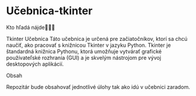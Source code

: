 # Učebnica-tkinter
Kto hľadá nájde🧐🧐🧐

Tkinter Učebnica
Táto učebnica je určená pre začiatočníkov, ktorí sa chcú naučiť, ako pracovať s knižnicou Tkinter v jazyku Python. Tkinter je štandardná knižnica Pythonu, ktorá umožňuje vytvárať grafické používateľské rozhrania (GUI) a je skvelým nástrojom pre vývoj desktopových aplikácií.

Obsah

Repozitár bude obsahovať jednotlivé úlohy tak ako idú v učebnici zaradom.
